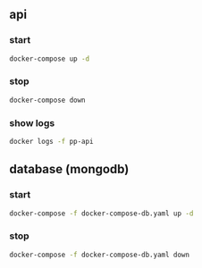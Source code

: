 ## api
### start
```bash
docker-compose up -d
```

### stop
```bash
docker-compose down
```

### show logs
```bash
docker logs -f pp-api
```

## database (mongodb)
### start
```bash
docker-compose -f docker-compose-db.yaml up -d
```

### stop
```bash
docker-compose -f docker-compose-db.yaml down
```